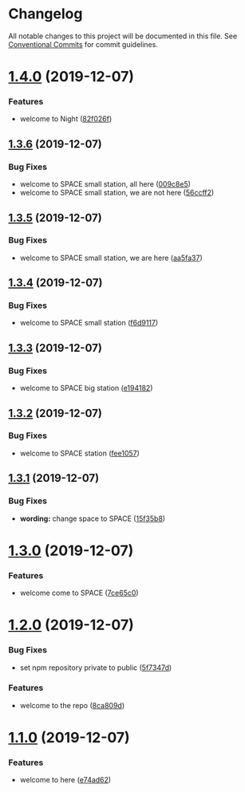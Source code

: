 # Changelog

All notable changes to this project will be documented in this file. See
[Conventional Commits](https://conventionalcommits.org) for commit guidelines.

# [1.4.0](https://github.com/d2-projects/oh-my-frontend-release/compare/v1.3.6...v1.4.0) (2019-12-07)


### Features

* welcome to Night ([82f026f](https://github.com/d2-projects/oh-my-frontend-release/commit/82f026fa399270f833c85046c2b568ca2c454435))

## [1.3.6](https://github.com/d2-projects/oh-my-frontend-release/compare/v1.3.5...v1.3.6) (2019-12-07)


### Bug Fixes

* welcome to SPACE small station, all here ([009c8e5](https://github.com/d2-projects/oh-my-frontend-release/commit/009c8e55f3c41cf77bb9148b6ac2a8d86e6c28ff))
* welcome to SPACE small station, we are not here ([56ccff2](https://github.com/d2-projects/oh-my-frontend-release/commit/56ccff245672812ca43bf743a9d3d6f815feb9bc))

## [1.3.5](https://github.com/d2-projects/oh-my-frontend-release/compare/v1.3.4...v1.3.5) (2019-12-07)


### Bug Fixes

* welcome to SPACE small station, we are here ([aa5fa37](https://github.com/d2-projects/oh-my-frontend-release/commit/aa5fa376d5430ff7afe297c9bf4db5c75345a3cc))

## [1.3.4](https://github.com/d2-projects/oh-my-frontend-release/compare/v1.3.3...v1.3.4) (2019-12-07)


### Bug Fixes

* welcome to SPACE small station ([f6d9117](https://github.com/d2-projects/oh-my-frontend-release/commit/f6d91172d0ae0560274930e87fcc9bf898ceef8c))

## [1.3.3](https://github.com/d2-projects/oh-my-frontend-release/compare/v1.3.2...v1.3.3) (2019-12-07)


### Bug Fixes

* welcome to SPACE big station ([e194182](https://github.com/d2-projects/oh-my-frontend-release/commit/e194182e654b2866fb4b7113327bdf01cbde7114))

## [1.3.2](https://github.com/d2-projects/oh-my-frontend-release/compare/v1.3.1...v1.3.2) (2019-12-07)


### Bug Fixes

* welcome to SPACE station ([fee1057](https://github.com/d2-projects/oh-my-frontend-release/commit/fee1057ed7d23fd11bd578a3d0bef81abe65cf36))

## [1.3.1](https://github.com/d2-projects/oh-my-frontend-release/compare/v1.3.0...v1.3.1) (2019-12-07)


### Bug Fixes

* **wording:** change space to SPACE ([15f35b8](https://github.com/d2-projects/oh-my-frontend-release/commit/15f35b89871fb0b0bd4a6cd8f29daf4122aaf359))

# [1.3.0](https://github.com/d2-projects/oh-my-frontend-release/compare/v1.2.0...v1.3.0) (2019-12-07)


### Features

* welcome come to SPACE ([7ce65c0](https://github.com/d2-projects/oh-my-frontend-release/commit/7ce65c07fc69909f1849ed679f7bf971fd9524de))

# [1.2.0](https://github.com/d2-projects/oh-my-frontend-release/compare/v1.1.0...v1.2.0) (2019-12-07)


### Bug Fixes

* set npm repository private to public ([5f7347d](https://github.com/d2-projects/oh-my-frontend-release/commit/5f7347d2cca1f424caf870881a904f90461d1091))


### Features

* welcome to the repo ([8ca809d](https://github.com/d2-projects/oh-my-frontend-release/commit/8ca809d4952fd0407c39ecc61da0ddb1ab5c461b))

# [1.1.0](https://github.com/d2-projects/oh-my-frontend-release/compare/v1.0.0...v1.1.0) (2019-12-07)


### Features

* welcome to here ([e74ad62](https://github.com/d2-projects/oh-my-frontend-release/commit/e74ad62cf15619341729b53cedafeab93b463149))
